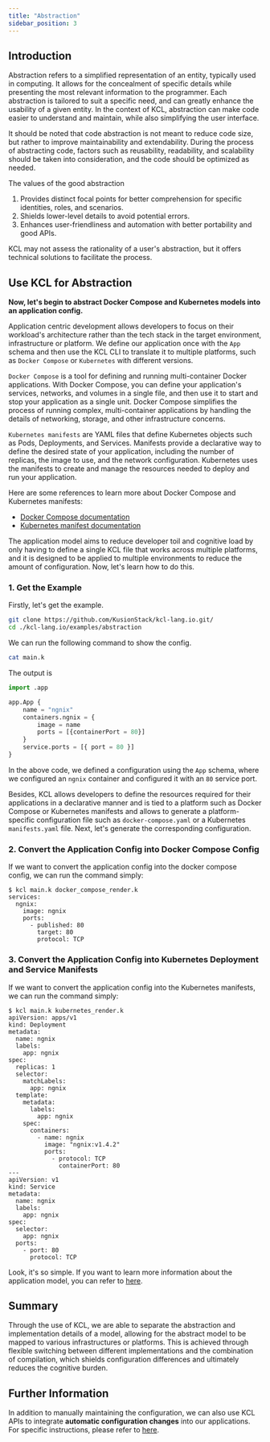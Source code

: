 ```yaml
---
title: "Abstraction"
sidebar_position: 3
---
```


## Introduction

Abstraction refers to a simplified representation of an entity, typically used in computing. It allows for the concealment of specific details while presenting the most relevant information to the programmer. Each abstraction is tailored to suit a specific need, and can greatly enhance the usability of a given entity. In the context of KCL, abstraction can make code easier to understand and maintain, while also simplifying the user interface.

It should be noted that code abstraction is not meant to reduce code size, but rather to improve maintainability and extendability. During the process of abstracting code, factors such as reusability, readability, and scalability should be taken into consideration, and the code should be optimized as needed.

The values of the good abstraction

1. Provides distinct focal points for better comprehension for specific identities, roles, and scenarios.
2. Shields lower-level details to avoid potential errors.
3. Enhances user-friendliness and automation with better portability and good APIs.

KCL may not assess the rationality of a user's abstraction, but it offers technical solutions to facilitate the process.

## Use KCL for Abstraction

**Now, let's begin to abstract Docker Compose and Kubernetes models into an application config.**

Application centric development allows developers to focus on their workload's architecture rather than the tech stack in the target environment, infrastructure or platform. We define our application once with the `App` schema and then use the KCL CLI to translate it to multiple platforms, such as `Docker Compose` or `Kubernetes` with different versions.

`Docker Compose` is a tool for defining and running multi-container Docker applications. With Docker Compose, you can define your application's services, networks, and volumes in a single file, and then use it to start and stop your application as a single unit. Docker Compose simplifies the process of running complex, multi-container applications by handling the details of networking, storage, and other infrastructure concerns.

`Kubernetes manifests` are YAML files that define Kubernetes objects such as Pods, Deployments, and Services. Manifests provide a declarative way to define the desired state of your application, including the number of replicas, the image to use, and the network configuration. Kubernetes uses the manifests to create and manage the resources needed to deploy and run your application.

Here are some references to learn more about Docker Compose and Kubernetes manifests:

+ [Docker Compose documentation](https://docs.docker.com/compose/)
+ [Kubernetes manifest documentation](https://kubernetes.io/docs/concepts/overview/working-with-objects/kubernetes-objects/)

The application model aims to reduce developer toil and cognitive load by only having to define a single KCL file that works across multiple platforms, and it is designed to be applied to multiple environments to reduce the amount of configuration. Now, let's learn how to do this.

### 1. Get the Example

Firstly, let's get the example.

```bash
git clone https://github.com/KusionStack/kcl-lang.io.git/
cd ./kcl-lang.io/examples/abstraction
```

We can run the following command to show the config.

```bash
cat main.k
```

The output is

```python
import .app

app.App {
    name = "ngnix"
    containers.ngnix = {
        image = name
        ports = [{containerPort = 80}]
    }
    service.ports = [{ port = 80 }]
}
```

In the above code, we defined a configuration using the `App` schema, where we configured an `ngnix` container and configured it with an `80` service port.

Besides, KCL allows developers to define the resources required for their applications in a declarative manner and is tied to a platform such as Docker Compose or Kubernetes manifests and allows to generate a platform-specific configuration file such as `docker-compose.yaml` or a Kubernetes `manifests.yaml` file. Next, let's generate the corresponding configuration.

### 2. Convert the Application Config into Docker Compose Config

If we want to convert the application config into the docker compose config, we can run the command simply:

```shell
$ kcl main.k docker_compose_render.k
services:
  ngnix:
    image: ngnix
    ports:
      - published: 80
        target: 80
        protocol: TCP
```

### 3. Convert the Application Config into Kubernetes Deployment and Service Manifests

If we want to convert the application config into the Kubernetes manifests, we can run the command simply:

```shell
$ kcl main.k kubernetes_render.k
apiVersion: apps/v1
kind: Deployment
metadata:
  name: ngnix
  labels:
    app: ngnix
spec:
  replicas: 1
  selector:
    matchLabels:
      app: ngnix
  template:
    metadata:
      labels:
        app: ngnix
    spec:
      containers:
        - name: ngnix
          image: "ngnix:v1.4.2"
          ports:
            - protocol: TCP
              containerPort: 80
---
apiVersion: v1
kind: Service
metadata:
  name: ngnix
  labels:
    app: ngnix
spec:
  selector:
    app: ngnix
  ports:
    - port: 80
      protocol: TCP
```

Look, it's so simple. If you want to learn more information about the application model, you can refer to [here](https://github.com/KusionStack/kcl-lang.io/tree/main/examples/abstraction).

## Summary

Through the use of KCL, we are able to separate the abstraction and implementation details of a model, allowing for the abstract model to be mapped to various infrastructures or platforms. This is achieved through flexible switching between different implementations and the combination of compilation, which shields configuration differences and ultimately reduces the cognitive burden.

## Further Information

In addition to manually maintaining the configuration, we can also use KCL APIs to integrate **automatic configuration changes** into our applications. For specific instructions, please refer to [here](/docs/user_docs/guides/automation).
